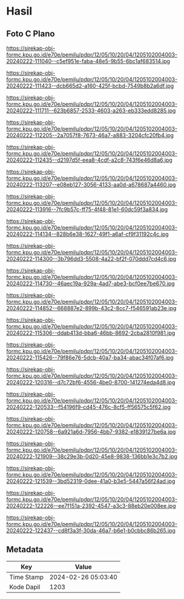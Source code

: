 # Hasil

## Foto C Plano

https://sirekap-obj-formc.kpu.go.id/e70e/pemilu/pdpr/12/05/10/20/04/1205102004003-20240222-111040--c5ef951e-faba-48e5-9b55-6bc1af683514.jpg

https://sirekap-obj-formc.kpu.go.id/e70e/pemilu/pdpr/12/05/10/20/04/1205102004003-20240222-111423--dcb665d2-a160-425f-bcbd-7549b8b2a6df.jpg

https://sirekap-obj-formc.kpu.go.id/e70e/pemilu/pdpr/12/05/10/20/04/1205102004003-20240222-111711--623b6857-2533-4603-a263-eb333edd8285.jpg

https://sirekap-obj-formc.kpu.go.id/e70e/pemilu/pdpr/12/05/10/20/04/1205102004003-20240222-112205--2a7057f8-7673-46a7-a883-3204cfc20fb4.jpg

https://sirekap-obj-formc.kpu.go.id/e70e/pemilu/pdpr/12/05/10/20/04/1205102004003-20240222-112435--d2197d5f-eea8-4cdf-a2c8-743f6e46d8a6.jpg

https://sirekap-obj-formc.kpu.go.id/e70e/pemilu/pdpr/12/05/10/20/04/1205102004003-20240222-113207--e08eb127-3056-4133-aa0d-a678687a4460.jpg

https://sirekap-obj-formc.kpu.go.id/e70e/pemilu/pdpr/12/05/10/20/04/1205102004003-20240222-113916--7fc9b57c-ff75-4f48-81e1-60dc59f3a834.jpg

https://sirekap-obj-formc.kpu.go.id/e70e/pemilu/pdpr/12/05/10/20/04/1205102004003-20240222-114134--828b6e38-1627-49f1-a6af-cf9f31192c4c.jpg

https://sirekap-obj-formc.kpu.go.id/e70e/pemilu/pdpr/12/05/10/20/04/1205102004003-20240222-114300--3b796dd3-5508-4a22-bf2f-070ddd7cd4c6.jpg

https://sirekap-obj-formc.kpu.go.id/e70e/pemilu/pdpr/12/05/10/20/04/1205102004003-20240222-114730--46aec19a-929a-4ad7-abe3-bcf0ee7be670.jpg

https://sirekap-obj-formc.kpu.go.id/e70e/pemilu/pdpr/12/05/10/20/04/1205102004003-20240222-114852--668887e2-899b-43c2-8cc7-f546591ab23e.jpg

https://sirekap-obj-formc.kpu.go.id/e70e/pemilu/pdpr/12/05/10/20/04/1205102004003-20240222-115306--ddab413d-bba6-46bb-8692-2cba2810f981.jpg

https://sirekap-obj-formc.kpu.go.id/e70e/pemilu/pdpr/12/05/10/20/04/1205102004003-20240222-115426--79f86e76-5dcb-40a7-ba34-abac34f07af6.jpg

https://sirekap-obj-formc.kpu.go.id/e70e/pemilu/pdpr/12/05/10/20/04/1205102004003-20240222-120316--d7c72bf6-4556-4be0-8700-141274eda4d8.jpg

https://sirekap-obj-formc.kpu.go.id/e70e/pemilu/pdpr/12/05/10/20/04/1205102004003-20240222-120533--f54196f9-cd45-476c-8cf5-ff56575c5f62.jpg

https://sirekap-obj-formc.kpu.go.id/e70e/pemilu/pdpr/12/05/10/20/04/1205102004003-20240222-120758--6a921a6d-7956-4bb7-9382-e1839127be6a.jpg

https://sirekap-obj-formc.kpu.go.id/e70e/pemilu/pdpr/12/05/10/20/04/1205102004003-20240222-121909--38c29e3b-0d20-45e8-9838-136bb1e3c7b2.jpg

https://sirekap-obj-formc.kpu.go.id/e70e/pemilu/pdpr/12/05/10/20/04/1205102004003-20240222-121539--3bd52319-0dee-41a0-b3e5-5447a56f24ad.jpg

https://sirekap-obj-formc.kpu.go.id/e70e/pemilu/pdpr/12/05/10/20/04/1205102004003-20240222-122226--ee7f151a-2392-4547-a3c3-88eb20e008ee.jpg

https://sirekap-obj-formc.kpu.go.id/e70e/pemilu/pdpr/12/05/10/20/04/1205102004003-20240222-122437--cd8f3a3f-30da-46a7-b6e1-b0cbbc86b265.jpg


## Metadata

| Key        | Value               |
| ---------- | ------------------- |
| Time Stamp | 2024-02-26 05:03:40 |
| Kode Dapil | 1203                |



